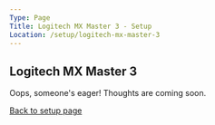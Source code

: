 ```yaml
---
Type: Page
Title: Logitech MX Master 3 - Setup
Location: /setup/logitech-mx-master-3
---
```


## Logitech MX Master 3

Oops, someone's eager! Thoughts are coming soon.

[Back to setup page](/setup)
